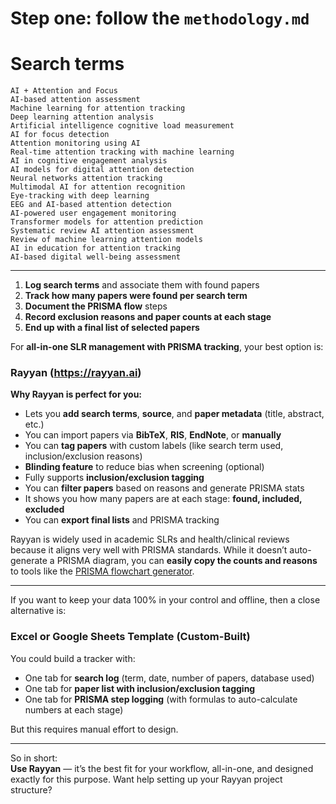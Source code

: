 # Step one: follow the `methodology.md`



# Search terms


```
AI + Attention and Focus
AI-based attention assessment
Machine learning for attention tracking
Deep learning attention analysis
Artificial intelligence cognitive load measurement
AI for focus detection
Attention monitoring using AI
Real-time attention tracking with machine learning
AI in cognitive engagement analysis
AI models for digital attention detection
Neural networks attention tracking
Multimodal AI for attention recognition
Eye-tracking with deep learning
EEG and AI-based attention detection
AI-powered user engagement monitoring
Transformer models for attention prediction
Systematic review AI attention assessment
Review of machine learning attention models
AI in education for attention tracking
AI-based digital well-being assessment
```



---

1. **Log search terms** and associate them with found papers  
2. **Track how many papers were found per search term**  
3. **Document the PRISMA flow** steps  
4. **Record exclusion reasons and paper counts at each stage**  
5. **End up with a final list of selected papers**

For **all-in-one SLR management with PRISMA tracking**, your best option is:

### **Rayyan** (https://rayyan.ai)

**Why Rayyan is perfect for you:**

- Lets you **add search terms**, **source**, and **paper metadata** (title, abstract, etc.)
- You can import papers via **BibTeX**, **RIS**, **EndNote**, or **manually**
- You can **tag papers** with custom labels (like search term used, inclusion/exclusion reasons)
- **Blinding feature** to reduce bias when screening (optional)
- Fully supports **inclusion/exclusion tagging**
- You can **filter papers** based on reasons and generate PRISMA stats
- It shows you how many papers are at each stage: **found, included, excluded**
- You can **export final lists** and PRISMA tracking

Rayyan is widely used in academic SLRs and health/clinical reviews because it aligns very well with PRISMA standards. While it doesn’t auto-generate a PRISMA diagram, you can **easily copy the counts and reasons** to tools like the [PRISMA flowchart generator](https://prisma-statement.org/PRISMAStatement/FlowDiagram.aspx).

---

If you want to keep your data 100% in your control and offline, then a close alternative is:

### **Excel or Google Sheets Template (Custom-Built)**

You could build a tracker with:

- One tab for **search log** (term, date, number of papers, database used)
- One tab for **paper list with inclusion/exclusion tagging**
- One tab for **PRISMA step logging** (with formulas to auto-calculate numbers at each stage)

But this requires manual effort to design.

---

So in short:  
**Use Rayyan** — it’s the best fit for your workflow, all-in-one, and designed exactly for this purpose. Want help setting up your Rayyan project structure?
